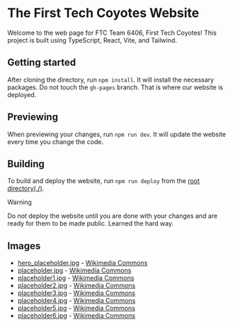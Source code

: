 # The First Tech Coyotes Website

Welcome to the web page for FTC Team 6406, First Tech Coyotes!
This project is built using TypeScript, React, Vite, and Tailwind.

## Getting started

After cloning the directory, run `npm install`. It will install the necessary packages.
Do not touch the `gh-pages` branch. That is where our website is deployed.

## Previewing

When previewing your changes, run `npm run dev`. It will update the website every time you change the code.

## Building

To build and deploy the website, run `npm run deploy` from the [root directory(./)](./).

> [!Warning]
> Do _not_ deploy the website until you are done with your changes and are ready for them to be made public.
> Learned the hard way.

## Images

- [hero_placeholder.jpg](/public/assets/hero_placeholder.jpg.jpg) - [Wikimedia Commons](<https://commons.wikimedia.org/wiki/File:Man_Atop_A_Mountain_(187811195).jpeg>)
- [placeholder.jpg](/public/assets/gallery/placeholder.jpg) - [Wikimedia Commons](https://commons.wikimedia.org/wiki/File:Daniel-sessler-hVXywJklGU0-unsplash.jpg)
- [placeholder1.jpg](/public/assets/gallery/placeholder1.jpg) - [Wikimedia Commons](https://commons.wikimedia.org/wiki/File:Himalayas,_Ama_Dablam,_Nepal.jpg)
- [placeholder2.jpg](/public/assets/gallery/placeholder2.jpg) - [Wikimedia Commons](https://commons.wikimedia.org/wiki/File:WTB_20220723_Ulrichsberg_Aussichtsturm_Alpenblick_9792.jpg)
- [placeholder3.jpg](/public/assets/gallery/placeholder3.jpg) -
  [Wikimedia Commons](https://commons.wikimedia.org/wiki/File:001_Golden_jackal_and_azureum_flowers_in_Jim_Corbett_National_Park_Photo_by_Giles_Laurent.jpg)
- [placeholder4.jpg](/public/assets/gallery/placeholder4.jpg) - [Wikimedia Commons](https://commons.wikimedia.org/wiki/File:Lycoris_radiata_Ans1.jpg)
- [placeholder5.jpg](/public/assets/gallery/placeholder5.jpg) - [Wikimedia Commons](https://commons.wikimedia.org/wiki/File:Dampf_003_2020_02_13.jpg)
- [placeholder6.jpg](/public/assets/gallery/placeholder6.jpg) -
  [Wikimedia Commons](<https://commons.wikimedia.org/wiki/File:Waterworks_Museum_-_defunct_Chestnut_Hill_Pumping_Station_(85495s)bw.jpg>)
